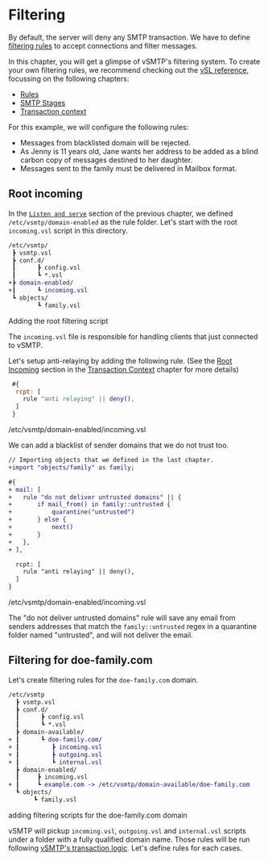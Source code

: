 # Filtering

By default, the server will deny any SMTP transaction. We have to define [filtering rules](../../filtering/rules.md) to accept connections and filter messages.

In this chapter, you will get a glimpse of vSMTP's filtering system. To create your own filtering rules, we recommend checking out the [vSL reference](../../filtering/vsl.md), focussing on the following chapters:
* [Rules](../../filtering/rules.md)
* [SMTP Stages](../../filtering/stages.md)
* [Transaction context](../../filtering/transaction.md)

For this example, we will configure the following rules:

- Messages from blacklisted domain will be rejected.
- As Jenny is 11 years old, Jane wants her address to be added as a blind carbon copy of messages destined to her daughter.
- Messages sent to the family must be delivered in Mailbox format.

## Root incoming

In the [`Listen and serve`](##listen-and-serve) section of the previous chapter, we defined `/etc/vsmtp/domain-enabled` as the rule folder. Let's start with the root `incoming.vsl` script in this directory.

```diff
/etc/vsmtp/
 ┣ vsmtp.vsl
 ┣ conf.d/
 ┃      ┣ config.vsl
 ┃      ┗ *.vsl
+┣ domain-enabled/
+┃      ┗ incoming.vsl
 ┗ objects/
        ┗ family.vsl
```
<p class="ann"> Adding the root filtering script </p>

The `incoming.vsl` file is responsible for handling clients that just connected to vSMTP.

Let's setup anti-relaying by adding the following rule. (See the [Root Incoming](../../filtering/transaction.md##root-incoming) section in the [Transaction Context](../../filtering/transaction.md) chapter for more details)

```js
 #{
  rcpt: [
    rule "anti relaying" || deny(),
  ]
 }
```
<p class="ann"> /etc/vsmtp/domain-enabled/incoming.vsl </p>

We can add a blacklist of sender domains that we do not trust too.

```diff js
// Importing objects that we defined in the last chapter.
+import "objects/family" as family;

#{
+ mail: [
+   rule "do not deliver untrusted domains" || {
+       if mail_from() in family::untrusted {
+           quarantine("untrusted")
+       } else {
+           next()
+       }
+   },
+ ],

  rcpt: [
    rule "anti relaying" || deny(),
  ]
}
```
<p class="ann"> /etc/vsmtp/domain-enabled/incoming.vsl </p>

The "do not deliver untrusted domains" rule will save any email from senders  addresses that match the `family::untrusted` regex in a quarantine folder named "untrusted", and will not deliver the email.

## Filtering for doe-family.com

Let's create filtering rules for the `doe-family.com` domain.

```diff
/etc/vsmtp
  ┣ vsmtp.vsl
  ┣ conf.d/
  ┃      ┣ config.vsl
  ┃      ┗ *.vsl
  ┣ domain-available/
+ ┃      ┗ doe-family.com/
+ ┃         ┣ incoming.vsl
+ ┃         ┣ outgoing.vsl
+ ┃         ┗ internal.vsl
  ┣ domain-enabled/
  ┃     ┣ incoming.vsl
+ ┃     ┗ example.com -> /etc/vsmtp/domain-available/doe-family.com
  ┗ objects/
       ┗ family.vsl
```
<p class="ann"> adding filtering scripts for the doe-family.com domain </p>

vSMTP will pickup `incoming.vsl`, `outgoing.vsl` and `internal.vsl` scripts under a folder with a fully qualified domain name. Those rules will be run following [vSMTP's transaction logic](../../filtering/transaction.md). Let's define rules for each cases.
